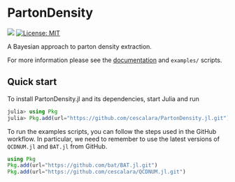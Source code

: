 # PartonDensity

[![](https://img.shields.io/badge/docs-dev-blue.svg)](https://francescacapel.com/PartonDensity.jl/dev/) 
[![License: MIT](https://img.shields.io/badge/License-MIT-yellow.svg)](https://opensource.org/licenses/MIT)

A Bayesian approach to parton density extraction.

For more information please see the [documentation](https://francescacapel.com/PartonDensity.jl/) and `examples/` scripts.

## Quick start

To install PartonDensity.jl and its dependencies, start Julia and run

```julia
julia> using Pkg
julia> Pkg.add(url="https://github.com/cescalara/PartonDensity.jl.git")
```

To run the examples scripts, you can follow the steps used in the GitHub workflow. In particular, we need to remember to use the latest versions of ``QCDNUM.jl`` and ``BAT.jl`` from GitHub. 

```julia
using Pkg
Pkg.add(url="https://github.com/bat/BAT.jl.git")
Pkg.add(url="https://github.com/cescalara/QCDNUM.jl.git")
```
